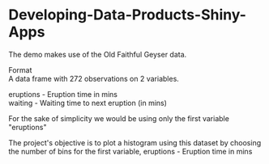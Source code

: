 # Developing-Data-Products-Shiny-Apps

The demo makes use of the Old Faithful Geyser data.  
  
Format   
A data frame with 272 observations on 2 variables.

eruptions - Eruption time in mins  
waiting - Waiting time to next eruption (in mins)  

For the sake of simplicity we would be using only the first variable "eruptions"

The project's objective is to plot a histogram using this dataset by choosing the number of bins for the first variable, eruptions - Eruption time in mins
